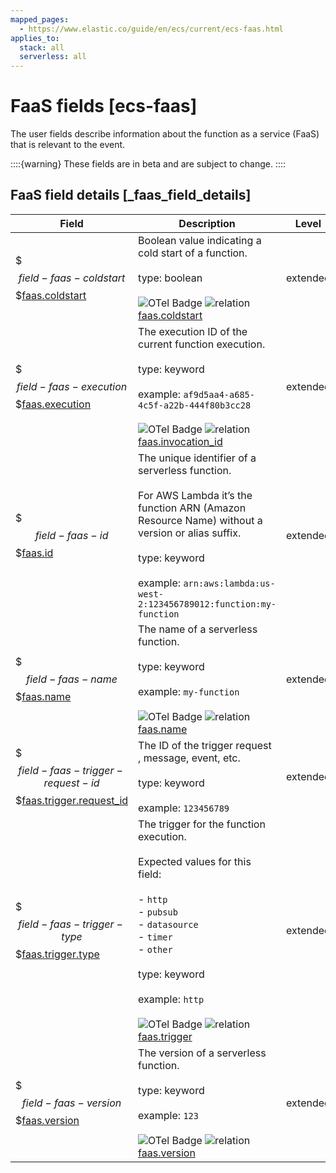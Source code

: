 ```yaml
---
mapped_pages:
  - https://www.elastic.co/guide/en/ecs/current/ecs-faas.html
applies_to:
  stack: all
  serverless: all
---
```


# FaaS fields [ecs-faas]

The user fields describe information about the function as a service (FaaS) that is relevant to the event.

::::{warning}
These fields are in beta and are subject to change.
::::



## FaaS field details [_faas_field_details]

| Field | Description | Level |
| --- | --- | --- |
| $$$field-faas-coldstart$$$[faas.coldstart](#field-faas-coldstart) | Boolean value indicating a cold start of a function.<br><br>type: boolean<br><br>![OTel Badge](https://img.shields.io/badge/OpenTelemetry-4a5ca6?style=flat&logo=opentelemetry "") ![relation](https://img.shields.io/badge/match-93c93e?style=flat "match") [faas.coldstart](https://opentelemetry.io/docs/specs/semconv/attributes-registry/faas/#faas-coldstart)<br> | extended |
| $$$field-faas-execution$$$[faas.execution](#field-faas-execution) | The execution ID of the current function execution.<br><br>type: keyword<br><br>example: `af9d5aa4-a685-4c5f-a22b-444f80b3cc28`<br><br>![OTel Badge](https://img.shields.io/badge/OpenTelemetry-4a5ca6?style=flat&logo=opentelemetry "") ![relation](https://img.shields.io/badge/equivalent-1ba9f5?style=flat "equivalent") [faas.invocation_id](https://opentelemetry.io/docs/specs/semconv/attributes-registry/faas/#faas-invocation-id)<br> | extended |
| $$$field-faas-id$$$[faas.id](#field-faas-id) | The unique identifier of a serverless function.<br><br>For AWS Lambda it’s the function ARN (Amazon Resource Name) without a version or alias suffix.<br><br>type: keyword<br><br>example: `arn:aws:lambda:us-west-2:123456789012:function:my-function`<br> | extended |
| $$$field-faas-name$$$[faas.name](#field-faas-name) | The name of a serverless function.<br><br>type: keyword<br><br>example: `my-function`<br><br>![OTel Badge](https://img.shields.io/badge/OpenTelemetry-4a5ca6?style=flat&logo=opentelemetry "") ![relation](https://img.shields.io/badge/match-93c93e?style=flat "match") [faas.name](https://opentelemetry.io/docs/specs/semconv/attributes-registry/faas/#faas-name)<br> | extended |
| $$$field-faas-trigger-request-id$$$[faas.trigger.request_id](#field-faas-trigger-request-id) | The ID of the trigger request , message, event, etc.<br><br>type: keyword<br><br>example: `123456789`<br> | extended |
| $$$field-faas-trigger-type$$$[faas.trigger.type](#field-faas-trigger-type) | The trigger for the function execution.<br><br>Expected values for this field:<br><br>- `http`<br>- `pubsub`<br>- `datasource`<br>- `timer`<br>- `other`<br><br>type: keyword<br><br>example: `http`<br><br>![OTel Badge](https://img.shields.io/badge/OpenTelemetry-4a5ca6?style=flat&logo=opentelemetry "") ![relation](https://img.shields.io/badge/equivalent-1ba9f5?style=flat "equivalent") [faas.trigger](https://opentelemetry.io/docs/specs/semconv/attributes-registry/faas/#faas-trigger)<br> | extended |
| $$$field-faas-version$$$[faas.version](#field-faas-version) | The version of a serverless function.<br><br>type: keyword<br><br>example: `123`<br><br>![OTel Badge](https://img.shields.io/badge/OpenTelemetry-4a5ca6?style=flat&logo=opentelemetry "") ![relation](https://img.shields.io/badge/match-93c93e?style=flat "match") [faas.version](https://opentelemetry.io/docs/specs/semconv/attributes-registry/faas/#faas-version)<br> | extended |

